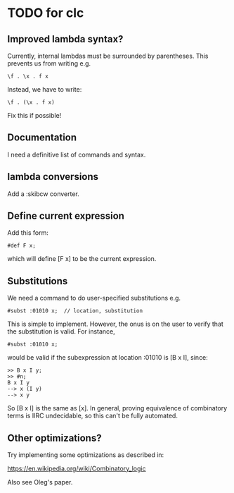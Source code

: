 # TODO for clc

## Improved lambda syntax?

Currently, internal lambdas must be surrounded by parentheses.
This prevents us from writing e.g.

```
\f . \x . f x
```

Instead, we have to write:

```
\f . (\x . f x)
```

Fix this if possible!

## Documentation

I need a definitive list of commands and syntax.

## lambda conversions

Add a :skibcw converter.

## Define current expression

Add this form:

```
#def F x;
```

which will define [F x] to be the current expression.

## Substitutions

We need a command to do user-specified substitutions e.g.

```
#subst :01010 x;  // location, substitution
```

This is simple to implement.
However, the onus is on the user to verify that the substitution is valid.
For instance,

```
#subst :01010 x;
```

would be valid if the subexpression at location :01010 is [B x I], since:

```
>> B x I y;
>> #n;
B x I y
--> x (I y)
--> x y
```

So [B x I] is the same as [x].
In general, proving equivalence of combinatory terms is IIRC undecidable,
so this can't be fully automated.

## Other optimizations?

Try implementing some optimizations as described in:

https://en.wikipedia.org/wiki/Combinatory_logic

Also see Oleg's paper.


